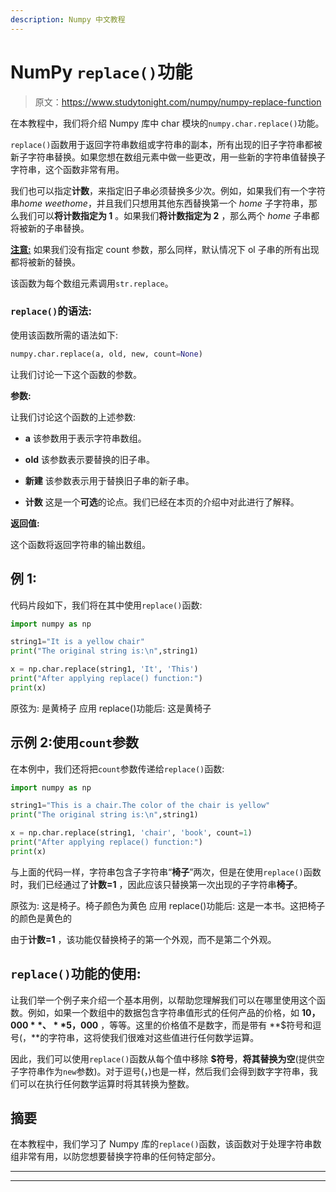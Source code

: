 ```yaml
---
description: Numpy 中文教程
---
```


# NumPy `replace()`功能

> 原文：<https://www.studytonight.com/numpy/numpy-replace-function>

在本教程中，我们将介绍 Numpy 库中 char 模块的`numpy.char.replace()`功能。

`replace()`函数用于返回字符串数组或字符串的副本，所有出现的旧子字符串都被新子字符串替换。如果您想在数组元素中做一些更改，用一些新的字符串值替换子字符串，这个函数非常有用。

我们也可以指定**计数**，来指定旧子串必须替换多少次。例如，如果我们有一个字符串*home weethome*，并且我们只想用其他东西替换第一个 *home* 子字符串，那么我们可以**将计数指定为 1** 。如果我们**将计数指定为 2** ，那么两个 *home* 子串都将被新的子串替换。

<u>**注意:**</u> 如果我们没有指定 count 参数，那么同样，默认情况下 ol 子串的所有出现都将被新的替换。

该函数为每个数组元素调用`str.replace`。

### `replace()`的语法:

使用该函数所需的语法如下:

```py
numpy.char.replace(a, old, new, count=None)
```

让我们讨论一下这个函数的参数。

**参数:**

让我们讨论这个函数的上述参数:

*   **a**
    该参数用于表示字符串数组。

*   **old**
    该参数表示要替换的旧子串。

*   **新建**
    该参数表示用于替换旧子串的新子串。

*   **计数**
    这是一个**可选**的论点。我们已经在本页的介绍中对此进行了解释。

**返回值:**

这个函数将返回字符串的输出数组。

## 例 1:

代码片段如下，我们将在其中使用`replace()`函数:

```py
import numpy as np

string1="It is a yellow chair"
print("The original string is:\n",string1)

x = np.char.replace(string1, 'It', 'This')
print("After applying replace() function:")
print(x)
```

原弦为:
是黄椅子
应用 replace()功能后:
这是黄椅子

## 示例 2:使用`count`参数

在本例中，我们还将把`count`参数传递给`replace()`函数:

```py
import numpy as np

string1="This is a chair.The color of the chair is yellow"
print("The original string is:\n",string1)

x = np.char.replace(string1, 'chair', 'book', count=1)
print("After applying replace() function:")
print(x)
```

与上面的代码一样，字符串包含子字符串“**椅子**”两次，但是在使用`replace()`函数时，我们已经通过了**计数=1** ，因此应该只替换第一次出现的子字符串**椅子**。

原弦为:
这是椅子。椅子颜色为黄色
应用 replace()功能后:
这是一本书。这把椅子的颜色是黄色的

由于**计数=1** ，该功能仅替换椅子的第一个外观，而不是第二个外观。

## `replace()`功能的使用:

让我们举一个例子来介绍一个基本用例，以帮助您理解我们可以在哪里使用这个函数。例如，如果一个数组中的数据包含字符串值形式的任何产品的价格，如 **$10，000** 、 **$5，000** ，等等。这里的价格值不是数字，而是带有 **$符号和逗号(，**的字符串，这将使我们很难对这些值进行任何数学运算。

因此，我们可以使用`replace()`函数从每个值中移除 **$符号**，**将其替换为空**(提供空子字符串作为`new`参数)。对于逗号(，)也是一样，然后我们会得到数字字符串，我们可以在执行任何数学运算时将其转换为整数。

## 摘要

在本教程中，我们学习了 Numpy 库的`replace()`函数，该函数对于处理字符串数组非常有用，以防您想要替换字符串的任何特定部分。

* * *

* * *